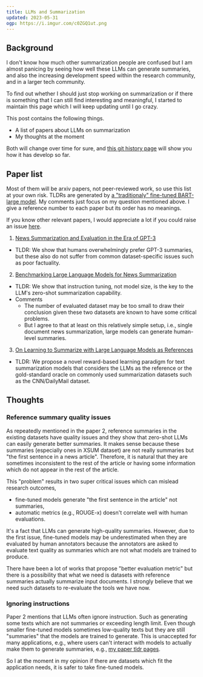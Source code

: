 ```yaml
---
title: LLMs and Summarization
updated: 2023-05-31
ogp: https://i.imgur.com/c0ZGQ1ut.png
---
```


## Background

I don't know how much other summarization people are confused but I am almost panicing by seeing how well these LLMs can generate summaries, and also the increasing development speed within the research community, and in a larger tech community.

To find out whether I should just stop working on summarization or if there is something that I can still find interesting and meaningful, I started to maintain this page which I will keep updating until I go crazy.

This post contains the following things.

- A list of papers about LLMs on summarization
- My thoughts at the moment

Both will change over time for sure, and [this git history page](https://github.com/sobamchan/sobamchan.github.io/commits/master/_posts/2023-05-31-llms-summarization.md) will show you how it has develop so far.


## Paper list

Most of them will be arxiv papers, not peer-reviewed work, so use this list at your own risk.
TLDRs are generated by [a "traditionaly" fine-tuned BART-large model](https://github.com/sobamchan/schnitsum/).
My comments just focus on my question mentioned above.
I give a reference number to each paper but its order has no meanings.

If you know other relevant papers, I would appreciate a lot if you could raise an issue [here](https://github.com/sobamchan/sobamchan.github.io).

1. [News Summarization and Evaluation in the Era of GPT-3](http://arxiv.org/abs/2209.12356)
  - TLDR: We show that humans overwhelmingly prefer GPT-3 summaries, but these also do not suffer from common dataset-specific issues such as poor factuality.
2. [Benchmarking Large Language Models for News Summarization](http://arxiv.org/abs/2301.13848)
  - TLDR: We show that instruction tuning, not model size, is the key to the LLM's zero-shot summarization capability.
  - Comments
    - The number of evaluated dataset may be too small to draw their conclusion given these two datasets are known to have some critical problems.
    - But I agree to that at least on this relatively simple setup, i.e., single document news summarization, large models can generate human-level summaries.
3. [On Learning to Summarize with Large Language Models as References](http://arxiv.org/abs/2305.14239)
  - TLDR: We propose a novel reward-based learning paradigm for text summarization models that considers the LLMs as the reference or the gold-standard oracle on commonly used summarization datasets such as the CNN/DailyMail dataset.



## Thoughts

### Reference summary quality issues

As repeatedly mentioned in the paper 2, reference summaries in the existing datasets have quality issues and they show that zero-shot LLMs can easily generate better summaries. It makes sense because these summaries (especially ones in XSUM dataset) are not really summaries but "the first sentence in a news article". Therefore, it is natural that they are sometimes inconsistent to the rest of the article or having some information which do not appear in the rest of the article.

This "problem" results in two super critical issues which can mislead research outcomes,

- fine-tuned models generate "the first sentence in the article" not summaries,
- automatic metrics (e.g., ROUGE-x) doesn't correlate well with human evaluations.

It's a fact that LLMs can generate high-quality summaries. However, due to the first issue, fine-tuned models may be underestimated when they are evaluated by human annotators because the annotators are asked to evaluate text quality as summaries which are not what models are trained to produce.

There have been a lot of works that propose "better evaluation metric" but there is a possibility that what we need is datasets with reference summaries actually summarize input documents.
I strongly believe that we need such datasets to re-evaluate the tools we have now.


### Ignoring instructions

Paper 2 mentions that LLMs often ignore instruction. Such as generating some texts which are not summaries or exceeding length limit. Even though smaller fine-tuned models sometimes low-quality texts but they are still "summaries" that the models are trained to generate.
This is unaccepted for many applications, e.g., where users can't interact with models to actually make them to generate summaries, e.g., [my paper tldr pages](https://sotaro.io/tldrs).

So I at the moment in my opinion if there are datasets which fit the application needs, it is safer to take fine-tuned models.
